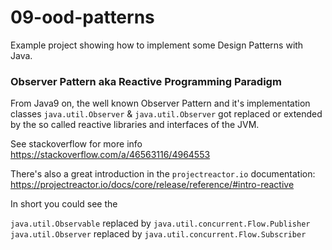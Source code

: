 # 09-ood-patterns

Example project showing how to implement some Design Patterns with Java.

### Observer Pattern aka Reactive Programming Paradigm

From Java9 on, the well known Observer Pattern and it's implementation classes `java.util.Observer` & `java.util.Observer` got replaced or extended by the so called reactive libraries and interfaces of the JVM.

See stackoverflow for more info https://stackoverflow.com/a/46563116/4964553

There's also a great introduction in the `projectreactor.io` documentation: https://projectreactor.io/docs/core/release/reference/#intro-reactive

In short you could see the 

`java.util.Observable` replaced by  `java.util.concurrent.Flow.Publisher`
`java.util.Observer`   replaced by  `java.util.concurrent.Flow.Subscriber` 


